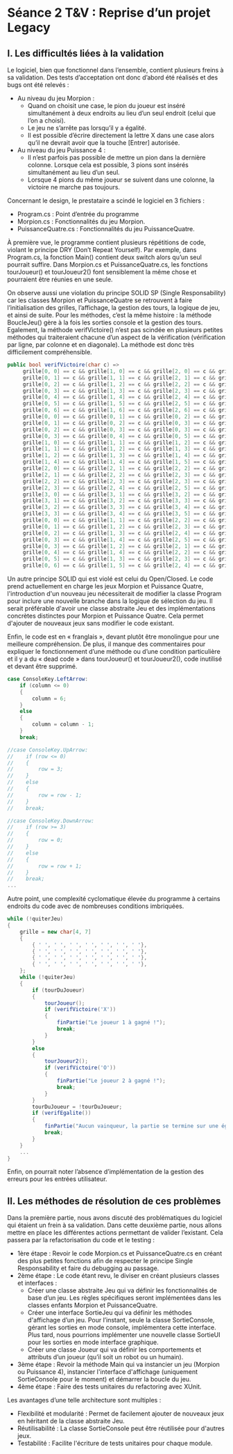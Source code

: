 # Séance 2 T&V : Reprise d’un projet Legacy

## I. Les difficultés liées à la validation

Le logiciel, bien que fonctionnel dans l’ensemble, contient plusieurs freins à sa validation. Des tests d’acceptation ont donc d’abord été réalisés et des bugs ont été relevés :
- Au niveau du jeu Morpion :
  - Quand on choisit une case, le pion du joueur est inséré simultanément à deux endroits au lieu d’un seul endroit (celui que l’on a choisi).
  - Le jeu ne s’arrête pas lorsqu’il y a égalité.
  - Il est possible d’écrire directement la lettre X dans une case alors qu’il ne devrait avoir que la touche [Entrer] autorisée.
- Au niveau du jeu Puissance 4 :
  - Il n’est parfois pas possible de mettre un pion dans la dernière colonne. Lorsque cela est possible, 3 pions sont insérés simultanément au lieu d’un seul.
  - Lorsque 4 pions du même joueur se suivent dans une colonne, la victoire ne marche pas toujours.

Concernant le design, le prestataire a scindé le logiciel en 3 fichiers :
- Program.cs : Point d’entrée du programme
- Morpion.cs : Fonctionnalités du jeu Morpion.
- PuissanceQuatre.cs : Fonctionnalités du jeu PuissanceQuatre.

À première vue, le programme contient plusieurs répétitions de code, violant le principe DRY (Don’t Repeat Yourself). Par exemple, dans Program.cs, la fonction Main() contient deux switch alors qu’un seul pourrait suffire. Dans Morpion.cs et PuissanceQuatre.cs, les fonctions tourJoueur() et tourJoueur2() font sensiblement la même chose et pourraient être réunies en une seule.

On observe aussi une violation du principe SOLID SP (Single Responsability) car les classes Morpion et PuissanceQuatre se retrouvent à faire l’initialisation des grilles, l’affichage, la gestion des tours, la logique de jeu, et ainsi de suite. Pour les méthodes, c’est la même histoire : la méthode BoucleJeu() gère à la fois les sorties console et la gestion des tours. Egalement, la méthode verifVictoire() n’est pas scindée en plusieurs petites méthodes qui traiteraient chacune d’un aspect de la vérification (vérification par ligne, par colonne et en diagonale). La méthode est donc très difficilement compréhensible.

```cs
public bool verifVictoire(char c) =>
     grille[0, 0] == c && grille[1, 0] == c && grille[2, 0] == c && grille[3, 0] == c ||
     grille[0, 1] == c && grille[1, 1] == c && grille[2, 1] == c && grille[3, 1] == c ||
     grille[0, 2] == c && grille[1, 2] == c && grille[2, 2] == c && grille[3, 2] == c ||
     grille[0, 3] == c && grille[1, 3] == c && grille[2, 3] == c && grille[3, 3] == c ||
     grille[0, 4] == c && grille[1, 4] == c && grille[2, 4] == c && grille[3, 4] == c ||
     grille[0, 5] == c && grille[1, 5] == c && grille[2, 5] == c && grille[3, 5] == c ||
     grille[0, 6] == c && grille[1, 6] == c && grille[2, 6] == c && grille[3, 6] == c ||
     grille[0, 0] == c && grille[0, 1] == c && grille[0, 2] == c && grille[0, 3] == c ||
     grille[0, 1] == c && grille[0, 2] == c && grille[0, 3] == c && grille[0, 4] == c ||
     grille[0, 2] == c && grille[0, 3] == c && grille[0, 3] == c && grille[0, 5] == c ||
     grille[0, 3] == c && grille[0, 4] == c && grille[0, 5] == c && grille[0, 6] == c ||
     grille[1, 0] == c && grille[1, 1] == c && grille[1, 2] == c && grille[1, 3] == c ||
     grille[1, 1] == c && grille[1, 2] == c && grille[1, 3] == c && grille[1, 4] == c ||
     grille[1, 2] == c && grille[1, 3] == c && grille[1, 4] == c && grille[1, 5] == c ||
     grille[1, 4] == c && grille[1, 4] == c && grille[1, 5] == c && grille[1, 6] == c ||
     grille[2, 0] == c && grille[2, 1] == c && grille[2, 2] == c && grille[2, 3] == c ||
     grille[2, 1] == c && grille[2, 2] == c && grille[2, 3] == c && grille[2, 4] == c ||
     grille[2, 2] == c && grille[2, 3] == c && grille[2, 3] == c && grille[2, 5] == c ||
     grille[2, 3] == c && grille[2, 4] == c && grille[2, 5] == c && grille[2, 6] == c ||
     grille[3, 0] == c && grille[3, 1] == c && grille[3, 2] == c && grille[3, 3] == c ||
     grille[3, 1] == c && grille[3, 2] == c && grille[3, 3] == c && grille[3, 4] == c ||
     grille[3, 2] == c && grille[3, 3] == c && grille[3, 4] == c && grille[3, 5] == c ||
     grille[3, 3] == c && grille[3, 4] == c && grille[3, 5] == c && grille[3, 6] == c ||
     grille[0, 0] == c && grille[1, 1] == c && grille[2, 2] == c && grille[3, 3] == c ||
     grille[0, 1] == c && grille[1, 2] == c && grille[2, 3] == c && grille[3, 4] == c ||
     grille[0, 2] == c && grille[1, 3] == c && grille[2, 4] == c && grille[3, 5] == c ||
     grille[0, 3] == c && grille[1, 4] == c && grille[2, 5] == c && grille[3, 6] == c ||
     grille[0, 3] == c && grille[1, 2] == c && grille[2, 1] == c && grille[3, 0] == c ||
     grille[0, 4] == c && grille[1, 4] == c && grille[2, 2] == c && grille[3, 1] == c ||
     grille[0, 5] == c && grille[1, 3] == c && grille[2, 3] == c && grille[3, 2] == c ||
     grille[0, 6] == c && grille[1, 5] == c && grille[2, 4] == c && grille[3, 3] == c;
```

Un autre principe SOLID qui est violé est celui du Open/Closed. Le code prend actuellement en charge les jeux Morpion et Puissance Quatre, l'introduction d'un nouveau jeu nécessiterait de modifier la classe Program pour inclure une nouvelle branche dans la logique de sélection du jeu. Il serait préférable d'avoir une classe abstraite Jeu et des implémentations concrètes distinctes pour Morpion et Puissance Quatre. Cela permet d'ajouter de nouveaux jeux sans modifier le code existant.

Enfin, le code est en « franglais », devant plutôt être monolingue pour une meilleure compréhension. De plus, il manque des commentaires pour expliquer le fonctionnement d’une méthode ou d’une condition particulière et il y a du « dead code » dans tourJoueur() et tourJoueur2(), code inutilisé et devant être supprimé.

```cs
case ConsoleKey.LeftArrow:
    if (column <= 0)
    {
        column = 6;
    }
    else
    {
        column = column - 1;
    }
    break;

//case ConsoleKey.UpArrow:
//    if (row <= 0)
//    {
//        row = 3;
//    }
//    else
//    {
//        row = row - 1;
//    }
//    break;

//case ConsoleKey.DownArrow:
//    if (row >= 3)
//    {
//        row = 0;
//    }
//    else
//    {
//        row = row + 1;
//    }
//    break;
...
```

Autre point, une complexité cyclomatique élevée du programme à certains endroits du code avec de nombreuses conditions imbriquées.

```cs
while (!quiterJeu)
{
    grille = new char[4, 7]
    {
        { ' ', ' ', ' ', ' ', ' ', ' ', ' '},
        { ' ', ' ', ' ', ' ', ' ', ' ', ' '},
        { ' ', ' ', ' ', ' ', ' ', ' ', ' '},
        { ' ', ' ', ' ', ' ', ' ', ' ', ' '},
    };
    while (!quiterJeu)
    {
        if (tourDuJoueur)
        {
            tourJoueur();
            if (verifVictoire('X'))
            {
                finPartie("Le joueur 1 à gagné !");
                break;
            }
        }
        else
        {
            tourJoueur2();
            if (verifVictoire('O'))
            {
                finPartie("Le joueur 2 à gagné !");
                break;
            }
        }
        tourDuJoueur = !tourDuJoueur;
        if (verifEgalite())
        {
            finPartie("Aucun vainqueur, la partie se termine sur une égalité.");
            break;
        }
    }
    ...
}
```

Enfin, on pourrait noter l’absence d’implémentation de la gestion des erreurs pour les entrées utilisateur.

## II. Les méthodes de résolution de ces problèmes

Dans la première partie, nous avons discuté des problématiques du logiciel qui étaient un frein à sa validation. Dans cette deuxième partie, nous allons mettre en place les différentes actions permettant de valider l’existant. Cela passera par la refactorisation du code et le testing :
- 1ère étape : Revoir le code Morpion.cs et PuissanceQuatre.cs en créant des plus petites fonctions afin de respecter le principe Single Responsability et faire du debugging au passage.
- 2ème étape : Le code étant revu, le diviser en créant plusieurs classes et interfaces :
  - Créer une classe abstraite Jeu qui va définir les fonctionnalités de base d’un jeu. Les règles spécifiques seront implémentées dans les classes enfants Morpion et PuissanceQuatre.
  - Créer une interface SortieJeu qui va définir les méthodes d'affichage d’un jeu. Pour l’instant, seule la classe SortieConsole, gérant les sorties en mode console, implémentera cette interface. Plus tard, nous pourrions implémenter une nouvelle classe SortieUI pour les sorties en mode interface graphique.
  - Créer une classe Joueur qui va définir les comportements et attributs d’un joueur (qu’il soit un robot ou un humain).
- 3ème étape : Revoir la méthode Main qui va instancier un jeu (Morpion ou Puissance 4), instancier l'interface d'affichage (uniquement SortieConsole pour le moment) et démarrer la boucle du jeu.
- 4ème étape : Faire des tests unitaires du refactoring avec XUnit.

Les avantages d’une telle architecture sont multiples :
- Flexibilité et modularité : Permet de facilement ajouter de nouveaux jeux en héritant de la classe abstraite Jeu.
- Réutilisabilité : La classe SortieConsole peut être réutilisée pour d'autres jeux.
- Testabilité : Facilite l'écriture de tests unitaires pour chaque module.
